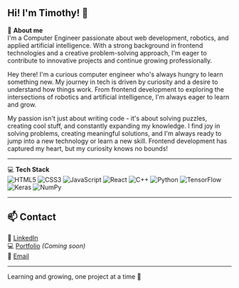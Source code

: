 ## Hi! I'm Timothy! 👋

🚀 **About me**  
I'm a Computer Engineer passionate about web development, robotics, and applied artificial intelligence. With a strong background in frontend technologies and a creative problem-solving approach, I'm eager to contribute to innovative projects and continue growing professionally.

Hey there! I'm a curious computer engineer who's always hungry to learn something new. My journey in tech is driven by curiosity and a desire to understand how things work. From frontend development to exploring the intersections of robotics and artificial intelligence, I'm always eager to learn and grow.

My passion isn't just about writing code - it's about solving puzzles, creating cool stuff, and constantly expanding my knowledge. I find joy in solving problems, creating meaningful solutions, and I'm always ready to jump into a new technology or learn a new skill. Frontend development has captured my heart, but my curiosity knows no bounds!

---

💻 **Tech Stack** <br>
![HTML5](https://img.shields.io/badge/html5-%23E34F26.svg?style=for-the-badge&logo=html5&logoColor=white) ![CSS3](https://img.shields.io/badge/css3-%231572B6.svg?style=for-the-badge&logo=css3&logoColor=white) ![JavaScript](https://img.shields.io/badge/javascript-%23323330.svg?style=for-the-badge&logo=javascript&logoColor=%23F7DF1E) ![React](https://img.shields.io/badge/react-%2320232a.svg?style=for-the-badge&logo=react&logoColor=%2361DAFB) ![C++](https://img.shields.io/badge/c++-%2300599C.svg?style=for-the-badge&logo=c%2B%2B&logoColor=white) ![Python](https://img.shields.io/badge/python-3670A0?style=for-the-badge&logo=python&logoColor=ffdd54) ![TensorFlow](https://img.shields.io/badge/TensorFlow-%23FF6F00.svg?style=for-the-badge&logo=TensorFlow&logoColor=white) ![Keras](https://img.shields.io/badge/Keras-%23D00000.svg?style=for-the-badge&logo=Keras&logoColor=white) ![NumPy](https://img.shields.io/badge/numpy-%23013243.svg?style=for-the-badge&logo=numpy&logoColor=white)

---
<!--
## 📌 **Proyectos destacados**  

🔹 [Generador de Memes](#) - Crea memes personalizados con imágenes de la API de ImageFlip.  
🔹 [Generador de Recetas](#) - Usa IA para generar recetas en base a ingredientes ingresados.  
🔹 [Tenzies (Juego de Dados)](#) - Juego de dados interactivo hecho con React.  
🔹 [Juego del Ahorcado](#) - Implementación del clásico juego con diseño responsive.  

📂 Puedes ver todos mis proyectos en la pestaña de **repositorios**.  

---
-->
## 📫 **Contact**  

💼 [LinkedIn](https://www.linkedin.com/in/timothy-ruiz-docena-90169b335/)  
💻 [Portfolio](#) *(Coming soon)*  
📧 [Email](timruizdocena@gmail.com)  

---

Learning and growing, one project at a time 🌱
